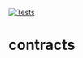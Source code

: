 [![Tests](https://github.com/White-Whale-Defi-Platform/contracts/actions/workflows/ci.yml/badge.svg)](https://github.com/White-Whale-Defi-Platform/contracts/actions/workflows/ci.yml)

# contracts